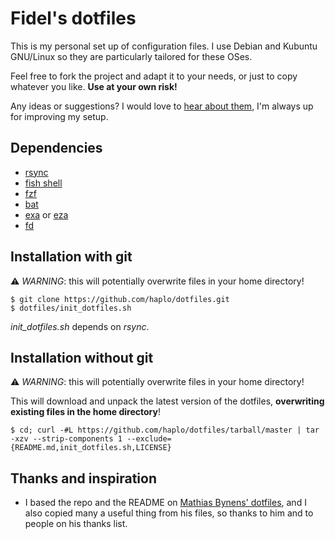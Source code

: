 Fidel's dotfiles
================

This is my personal set up of configuration files.
I use Debian and Kubuntu GNU/Linux so they are particularly tailored for these OSes.

Feel free to fork the project and adapt it to your needs, or just to
copy whatever you like. **Use at your own risk!**

Any ideas or suggestions? I would love to
[hear about them](https://github.com/haplo/dotfiles/issues),
I'm always up for improving my setup.

Dependencies
------------

- [rsync](https://rsync.samba.org/)
- [fish shell](https://fishshell.com/)
- [fzf](https://github.com/junegunn/fzf)
- [bat](https://github.com/sharkdp/bat)
- [exa](https://github.com/ogham/exa) or [eza](https://github.com/eza-community/eza)
- [fd](https://github.com/sharkdp/fd)

Installation with git
---------------------

⚠ _WARNING_: this will potentially overwrite files in your home directory!

    $ git clone https://github.com/haplo/dotfiles.git
    $ dotfiles/init_dotfiles.sh

*init_dotfiles.sh* depends on *rsync*.

Installation without git
------------------------

⚠ _WARNING_: this will potentially overwrite files in your home directory!

This will download and unpack the latest version of the dotfiles,
**overwriting existing files in the home directory**!

    $ cd; curl -#L https://github.com/haplo/dotfiles/tarball/master | tar -xzv --strip-components 1 --exclude={README.md,init_dotfiles.sh,LICENSE}

Thanks and inspiration
----------------------

* I based the repo and the README on
  [Mathias Bynens' dotfiles](https://github.com/mathiasbynens/dotfiles),
  and I also copied many a useful thing from his files, so thanks to
  him and to people on his thanks list.
